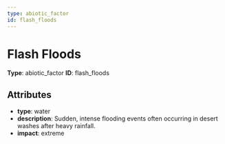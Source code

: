 ```yaml
---
type: abiotic_factor
id: flash_floods
---
```


# Flash Floods

**Type**: abiotic_factor
**ID**: flash_floods

## Attributes

- **type**: water
- **description**: Sudden, intense flooding events often occurring in desert washes after heavy rainfall.
- **impact**: extreme

